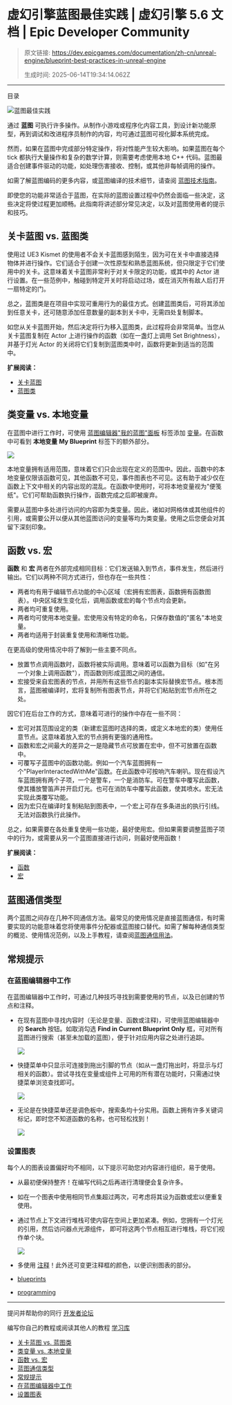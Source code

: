 # 虚幻引擎蓝图最佳实践 | 虚幻引擎 5.6 文档 | Epic Developer Community

> 原文链接: https://dev.epicgames.com/documentation/zh-cn/unreal-engine/blueprint-best-practices-in-unreal-engine
> 
> 生成时间: 2025-06-14T19:34:14.062Z

---

目录

![蓝图最佳实践](https://dev.epicgames.com/community/api/documentation/image/2209252f-b48b-4681-8da0-e1301786f0c0?resizing_type=fill&width=1920&height=335)

通过 **蓝图** 可执行许多操作。从制作小游戏或程序化内容工具，到设计新功能原型，再到调试和改进程序员制作的内容，均可通过蓝图可视化脚本系统完成。

然而，如果在蓝图中完成部分特定操作，将对性能产生较大影响。如果蓝图在每个 tick 都执行大量操作和复杂的数学计算，则需要考虑使用本地 C++ 代码。蓝图最适合创建事件驱动的功能，如处理伤害接收、控制，或其他非每帧调用的操作。

如需了解蓝图编码的更多内容，或蓝图编译的技术细节，请查阅 [蓝图技术指南](/documentation/zh-cn/unreal-engine/technical-guide-for-blueprints-visual-scripting-in-unreal-engine)。

即使您的功能非常适合于蓝图，在实际的蓝图设置过程中仍然会面临一些决定，这些决定将使过程更加顺畅。此指南将讲述部分常见决定，以及对蓝图使用者的提示和技巧。

## 关卡蓝图 vs. 蓝图类

使用过 UE3 Kismet 的使用者不会关卡蓝图感到陌生，因为可在关卡中直接选择物体并进行操作。它们适合于创建一次性原型和熟悉蓝图系统，但只限定于它们使用中的关卡。这意味着关卡蓝图非常利于对关卡限定的功能，或其中的 Actor 进行设置。在一些范例中，触碰到特定开关时将启动过场，或在消灭所有敌人后打开一扇特定的门。

总之，蓝图类是在项目中实现可重用行为的最佳方式。创建蓝图类后，可将其添加到任意关卡，还可随意添加任意数量的副本到关卡中，无需四处复制脚本。

如您从关卡蓝图开始，然后决定将行为移入蓝图类，此过程将会非常简单。当您从关卡蓝图复制在 Actor 上进行操作的函数（如在一盏灯上调用 Set Brightness），并基于灯光 Actor 的关闭将它们复制到蓝图类中时，函数将更新到适当的范围中。

**扩展阅读：**

-   [关卡蓝图](/documentation/zh-cn/unreal-engine/level-blueprint-in-unreal-engine)
-   [蓝图类](/documentation/zh-cn/unreal-engine/blueprint-class-assets-in-unreal-engine)

## 类变量 vs. 本地变量

在蓝图中进行工作时，可使用 [蓝图编辑器"我的蓝图"面板](/documentation/zh-cn/unreal-engine/my-blueprint-panel-in-the-blueprints-visual-scripting-editor-for-unreal-engine) 标签添加 [变量](/documentation/zh-cn/unreal-engine/blueprint-variables-in-unreal-engine)。在函数中可看到 **本地变量** **My Blueprint** 标签下的额外部分。

![](https://d1iv7db44yhgxn.cloudfront.net/documentation/images/58e53b0d-4e48-4d86-a54f-70936edc3374/variableslocal.png)

本地变量拥有适用范围，意味着它们只会出现在定义的范围中。因此，函数中的本地变量仅限该函数可见，其他函数不可见，事件图表也不可见。这有助于减少仅在函数上下文中相关的内容出现的混乱。在函数中使用时，可将本地变量视为"便笺纸"。它们可帮助函数执行操作，函数完成之后即被废弃。

需要从蓝图中多处进行访问的内容即为类变量。因此，诸如对网格体或其他组件的引用，或需要公开以便从其他蓝图访问的变量等均为类变量。使用之后您便会对其留下深刻印象。

## 函数 vs. 宏

**函数** 和 **宏** 两者在外部完成相同目标：它们发送输入到节点，事件发生，然后进行输出。它们以两种不同方式进行，但也存在一些共性：

-   两者均有用于编辑节点功能的中心区域（宏拥有宏图表，函数拥有函数图表）。中央区域发生变化后，调用函数或宏的每个节点均会更新。
-   两者均可重复使用。
-   两者均可使用本地变量。宏使用没有特定的命名，只保存数值的"匿名"本地变量。
-   两者均适用于封装重复使用和清晰性功能。

在更高级的使用情况中将了解到一些主要不同点。

-   放置节点调用函数时，函数将被实际调用。意味着可以函数为目标（如"在另一个对象上调用函数"），而函数则形成蓝图之间的通信。
-   宏接受来自宏图表的节点，并用所有这些节点的副本实际替换宏节点。根本而言，蓝图被编译时，宏将复制所有图表节点，并将它们粘贴到宏节点所在之处。

因它们在后台工作的方式，意味着可进行的操作中存在一些不同：

-   宏可对其范围设定的类（新建宏蓝图时选择的类，或定义本地宏的类）使用任意节点。这意味着放入宏的节点拥有更强的通用性。
-   函数和宏之间最大的差异之一是隐藏节点可放置在宏中，但不可放置在函数中。
-   可覆写子蓝图中的函数功能。例如一个汽车蓝图拥有一个"PlayerInteractedWithMe"函数。在此函数中可按响汽车喇叭。现在假设汽车蓝图拥有两个子项，一个是警车，一个是消防车。可在警车中覆写此函数，使其播放警笛声并开启灯光。也可在消防车中覆写此函数，使其喷水。宏无法实现此类覆写功能。
-   因为宏只在编译时复制粘贴到图表中，一个宏上可存在多条进出的执行引线。无法对函数执行此操作。

总之，如果需要在各处重复使用一些功能，最好使用宏。但如果需要调整蓝图子项中的行为，或需要从另一个蓝图直接进行访问，则最好使用函数！

**扩展阅读：**

-   [函数](/documentation/zh-cn/unreal-engine/functions-in-unreal-engine)
-   [宏](/documentation/zh-cn/unreal-engine/macros-in-unreal-engine)

## 蓝图通信类型

两个蓝图之间存在几种不同通信方法。最常见的使用情况是直接蓝图通信，有时需要实现的功能意味着您将使用事件分配器或蓝图接口替代。如需了解每种通信类型的概览、使用情况范例，以及上手教程，请查阅[蓝图通信用法](/documentation/zh-cn/unreal-engine/blueprint-communication-usage-in-unreal-engine)。

## 常规提示

### 在蓝图编辑器中工作

在蓝图编辑器中工作时，可通过几种技巧寻找到需要使用的节点，以及已创建的节点和注释。

-   在现有蓝图中寻找内容时（无论是变量、函数或注释)，可使用蓝图编辑器中的 **Search** 按钮。如取消勾选 **Find in Current Blueprint Only** 框，可对所有蓝图进行搜索（甚至未加载的蓝图），便于针对应用内容之处进行追踪。
    
    ![](https://d1iv7db44yhgxn.cloudfront.net/documentation/images/a9056b38-9b92-444d-b699-97375b124438/searchresults.png)
-   快捷菜单中只显示可连接到拖出引脚的节点（如从一盏灯拖出时，将显示与灯相关的函数）。尝试寻找在变量或组件上可用的所有潜在功能时，只需通过快捷菜单浏览查找即可。
    
    ![](https://d1iv7db44yhgxn.cloudfront.net/documentation/images/0c957701-b73c-44d9-9c6e-2ddac4bc28ec/contextmenu.png)
-   无论是在快捷菜单还是调色板中，搜索条均十分实用。函数上拥有许多关键词标记，即时您不知道函数的名称，也可轻松找到！
    
    ![](https://d1iv7db44yhgxn.cloudfront.net/documentation/images/b203bbda-ee97-4830-a8bb-19289907bb00/search_rotate.png)

### 设置图表

每个人的图表设置偏好均不相同，以下提示可助您对内容进行组织，易于使用。

-   从最初便保持整齐！在编写代码之后再进行清理便会复杂许多。
-   如在一个图表中使用相同节点集超过两次，可考虑将其设为函数或宏以便重复使用。
-   通过节点上下文进行堆栈可使内容在空间上更加紧凑。例如，您拥有一个灯光的引用，然后访问器点光源组件， 即可将这两个节点相互进行堆栈，将它们视作单个块。
    
    ![](https://d1iv7db44yhgxn.cloudfront.net/documentation/images/2052bf72-f8aa-4587-a0c7-a0e27811ebd6/stackednodes.png)
-   多使用 [注释](/documentation/zh-cn/unreal-engine/comments-in-unreal-engine)！此外还可变更注释框的颜色，以便识别图表的部分。

-   [blueprints](https://dev.epicgames.com/community/search?query=blueprints)
-   [programming](https://dev.epicgames.com/community/search?query=programming)

* * *

提问并帮助你的同行 [开发者论坛](https://forums.unrealengine.com/categories?tag=unreal-engine)

编写你自己的教程或阅读其他人的教程 [学习库](https://dev.epicgames.com/community/unreal-engine/learning)

-   [关卡蓝图 vs. 蓝图类](/documentation/zh-cn/unreal-engine/blueprint-best-practices-in-unreal-engine#%E5%85%B3%E5%8D%A1%E8%93%9D%E5%9B%BEvs%E8%93%9D%E5%9B%BE%E7%B1%BB)
-   [类变量 vs. 本地变量](/documentation/zh-cn/unreal-engine/blueprint-best-practices-in-unreal-engine#%E7%B1%BB%E5%8F%98%E9%87%8Fvs%E6%9C%AC%E5%9C%B0%E5%8F%98%E9%87%8F)
-   [函数 vs. 宏](/documentation/zh-cn/unreal-engine/blueprint-best-practices-in-unreal-engine#%E5%87%BD%E6%95%B0vs%E5%AE%8F)
-   [蓝图通信类型](/documentation/zh-cn/unreal-engine/blueprint-best-practices-in-unreal-engine#%E8%93%9D%E5%9B%BE%E9%80%9A%E4%BF%A1%E7%B1%BB%E5%9E%8B)
-   [常规提示](/documentation/zh-cn/unreal-engine/blueprint-best-practices-in-unreal-engine#%E5%B8%B8%E8%A7%84%E6%8F%90%E7%A4%BA)
-   [在蓝图编辑器中工作](/documentation/zh-cn/unreal-engine/blueprint-best-practices-in-unreal-engine#%E5%9C%A8%E8%93%9D%E5%9B%BE%E7%BC%96%E8%BE%91%E5%99%A8%E4%B8%AD%E5%B7%A5%E4%BD%9C)
-   [设置图表](/documentation/zh-cn/unreal-engine/blueprint-best-practices-in-unreal-engine#%E8%AE%BE%E7%BD%AE%E5%9B%BE%E8%A1%A8)